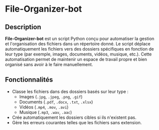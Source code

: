 # File-Organizer-bot

## Description

**File-Organizer-bot** est un script Python conçu pour automatiser la gestion et l'organisation des fichiers dans un répertoire donné. Le script déplace automatiquement les fichiers vers des dossiers spécifiques en fonction de leur type (par exemple, images, documents, vidéos, musique, etc.). Cette automatisation permet de maintenir un espace de travail propre et bien organisé sans avoir à le faire manuellement.

## Fonctionnalités

- Classe les fichiers dans des dossiers basés sur leur type :
  - Images (`.jpg`, `.jpeg`, `.png`, `.gif`)
  - Documents (`.pdf`, `.docx`, `.txt`, `.xlsx`)
  - Vidéos (`.mp4`, `.mov`, `.avi`)
  - Musique (`.mp3`, `.wav`, `.aac`)
- Crée automatiquement les dossiers cibles si ils n'existent pas.
- Gère les erreurs courantes telles que les fichiers sans extension.
